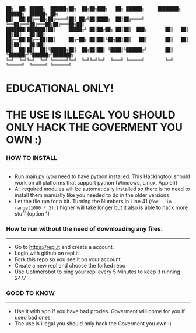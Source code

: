 ```
██╗  ██╗ █████╗  ██████╗██╗  ██╗██╗███╗   ██╗ ██████╗     ████████╗ ██████╗  ██████╗ ██╗     
██║  ██║██╔══██╗██╔════╝██║ ██╔╝██║████╗  ██║██╔════╝     ╚══██╔══╝██╔═══██╗██╔═══██╗██║     
███████║███████║██║     █████╔╝ ██║██╔██╗ ██║██║  ███╗       ██║   ██║   ██║██║   ██║██║     
██╔══██║██╔══██║██║     ██╔═██╗ ██║██║╚██╗██║██║   ██║       ██║   ██║   ██║██║   ██║██║     
██║  ██║██║  ██║╚██████╗██║  ██╗██║██║ ╚████║╚██████╔╝       ██║   ╚██████╔╝╚██████╔╝███████╗
╚═╝  ╚═╝╚═╝  ╚═╝ ╚═════╝╚═╝  ╚═╝╚═╝╚═╝  ╚═══╝ ╚═════╝        ╚═╝    ╚═════╝  ╚═════╝ ╚══════╝                                                                                       
 ```

# EDUCATIONAL ONLY!
# THE USE IS ILLEGAL YOU SHOULD ONLY HACK THE GOVERMENT YOU OWN :)

### HOW TO INSTALL
-----------------------------------
- Run main.py (you need to have python installed. This Hackingtool should work on all platforms that support python (Windows, Linux, Applel))
- All required modules will be automatically installed so there is no need to install them manually like you needed to do in the older versions
- Let the file run for a bit. Turning the Numbers in Line 41 (`for _ in range(1000 * 3):`) higher will take longer but it also is able to hack more stuff (option 1)

### How to run without the need of downloading any files:
-----------------------------------
- Go to https://repl.it and create a account.
- Login with github on repl.it
- Fork this repo so you see it on your account
- Create a new repl and choose the forked repo
- Use Uptimerobot to ping your repl every 5 Minutes to keep it running 24/7

### GOOD TO KNOW
-----------------------------------
- Use it with vpn if you have bad proxies. Goverment will come for you if used bad ones
- The use is illegal you should only hack the Goverment you own :)
